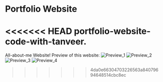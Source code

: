 # Portfolio Website
<<<<<<< HEAD
portfolio-website-code-with-tanveer.
=======
All-about-me Website!
Preview of this website:
![Preview_1](image/previews/preview_1.png) 
![Preview_2](image/previews/preview_2.png) 
![Preview_3](image/previews/preview_3.png) 
![Preview_4](image/previews/preview_4.png) 


>>>>>>> 4da0e66304703226563a84079694648514cbc8ec
